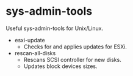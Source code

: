 # sys-admin-tools

Useful sys-admin-tools for Unix/Linux.

* esxi-update
    * Checks for and applies updates for ESXi.
* rescan-all-disks
    * Rescans SCSI controller for new disks.
    * Updates block devices sizes.
